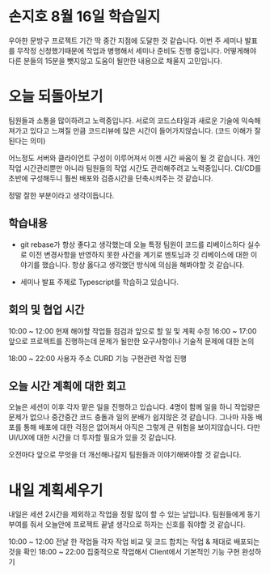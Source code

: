 # 손지호 8월 16일 학습일지

우아한 문방구 프로젝트 기간 딱 중간 지점에 도달한 것 같습니다. 이번 주 세미나 발표를 무작정 신청했기때문에 작업과 병행해서 세미나 준비도 진행 중입니다. 어떻게해야 다른 분들의 15분을 뺏지않고 도움이 될만한 내용으로 채울지 고민입니다.

# 오늘 되돌아보기

팀원들과 소통을 많이하려고 노력중입니다. 서로의 코드스타일과 새로운 기술에 익숙해져가고 있다고 느껴질 만큼 코드리뷰에 많은 시간이 들어가지않습니다. (코드 이해가 잘된다는 의미)

어느정도 서버와 클라이언트 구성이 이루어져서 이젠 시간 싸움이 될 것 같습니다.
개인 작업 시간관리뿐만 아니라 팀원들의 작업 시간도 관리해주려고 노력중입니다. CI/CD를 초반에 구성해두니 훨씬 배포와 검증시간을 단축시켜주는 것 같습니다.

정말 잘한 부분이라고 생각이듭니다.

## 학습내용

- git rebase가 항상 좋다고 생각했는데 오늘 특정 팀원이 코드를 리베이스하다 실수로 이전 변경사항을 반영하지 못한 사건을 계기로 멘토님과 깃 리베이스에 대한 이야기를 했습니다. 항상 옳다고 생각했던 방식에 의심을 해봐야할 것 같습니다.

- 세미나 발표 주제로 Typescript를 학습하고 있습니다.

## 회의 및 협업 시간

10:00 ~ 12:00 현재 해야할 작업들 점검과 앞으로 할 일 및 계획 수정
16:00 ~ 17:00 앞으로 프로젝트를 진행하는데 문제가 될만한 요구사항이나 기술적 문제에 대한 논의

18:00 ~ 22:00 사용자 주소 CURD 기능 구현관련 작업 진행

## 오늘 시간 계획에 대한 회고

오늘은 세션이 이후 각자 맡은 일을 진행하고 있습니다. 4명이 함께 일을 하니 작업량은 문제가 없으나 중간중간 코드 충돌과 일의 분배가 쉽지않은 것 같습니다.
그나마 자동 배포를 통해 배포에 대한 걱정은 없어져서 아직은 그렇게 큰 위험을 보이지않습니다. 다만 UI/UX에 대한 시간을 더 투자할 필요가 있을 것 같습니다.

오전마다 앞으로 무엇을 더 개선해나갈지 팀원들과 이야기해봐야할 것 같습니다.

# 내일 계획세우기

내일은 세션 2시간을 제외하고 작업을 정말 많이 할 수 있는 날입니다.
팀원들에게 동기부여를 줘서 오늘안에 프로젝트 끝낼 생각으로 하자는 신호를 줘야할 것 같습니다.

10:00 ~ 12:00 전날 한 작업들 각자 작업 비교 및 코드 합치는 작업 & 제대로 배포되는 것을 확인
18:00 ~ 22:00 집중적으로 작업해서 Client에서 기본적인 기능 구현 완성하기
